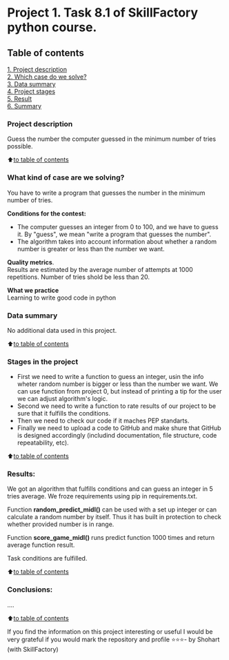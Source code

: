 # Project 1. Task 8.1 of SkillFactory python course.

## Table of contents  
[1. Project description](README.md#Project_description)  
[2. Which case do we solve?](README.md#Which_case_do_we_solve?)  
[3. Data summary](README.md#Summary-data)  
[4. Project stages](README.md#project-stages)  
[5. Result](README.md#Result)    
[6. Summary](README.md#conclusions) 

### Project description

Guess the number the computer guessed in the minimum number of tries possible.

:arrow_up:[to table of contents](_)


### What kind of case are we solving?    
You have to write a program that guesses the number in the minimum number of tries.

**Conditions for the contest:**  
- The computer guesses an integer from 0 to 100, and we have to guess it. By "guess", we mean "write a program that guesses the number".
- The algorithm takes into account information about whether a random number is greater or less than the number we want.

**Quality metrics**.     
Results are estimated by the average number of attempts at 1000 repetitions. Number of tries shold be less than 20. 

**What we practice**     
Learning to write good code in python


### Data summary
No additional data used in this project.
  
:arrow_up:[to table of contents](README.md#Table_of_contents)


### Stages in the project  
- First we need to write a function to guess an integer, usin the info wheter random number is bigger or less than the number we want. We can use function from project 0, but instead of printing a tip for the user we can adjust algorithm's logic.
- Second we need to write a function to rate results of our project to be sure that it fulfills the conditions.
- Then we need to check our code if it maches PEP standarts.
- Finally we need to upload a code to GitHub and make shure that GitHub is designed accordingly (includind documentation, file structure, code repeatability, etc).

:arrow_up:[to table of contents](README.md#Table_of_contents)


### Results:  
We got an algorithm that fulfills conditions and can guess an integer in 5 tries average. We froze requirements using pip in requirements.txt.

Function **random_predict_midl()** can be used with a set up integer or can calculate a random number by itself. Thus it has built in protection to check whether provided number is in range.

Function **score_game_midl()** runs predict function 1000 times and return average function result.  

Task conditions are fulfilled.

:arrow_up:[to table of contents](README.md#Table_of_contents)


### Conclusions:  
....

:arrow_up:[to table of contents](README.md#Table_of_contents)


If you find the information on this project interesting or useful I would be very grateful if you would mark the repository and profile ⭐️⭐️⭐️- by Shohart (with SkillFactory)